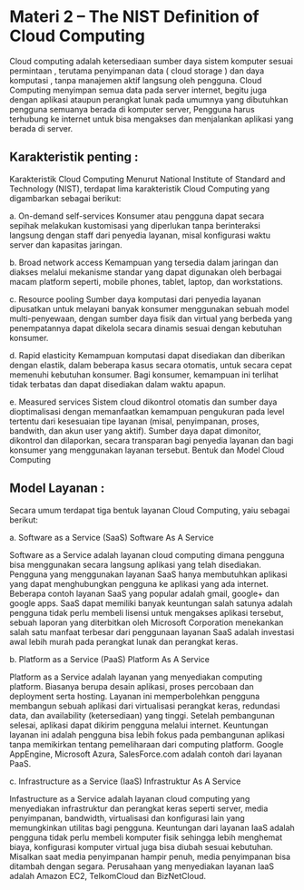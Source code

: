 # Materi 2 – The NIST Definition of Cloud Computing

Cloud computing adalah ketersediaan sumber daya sistem komputer sesuai permintaan , terutama penyimpanan data ( cloud storage ) dan daya komputasi , tanpa manajemen aktif langsung oleh pengguna. Cloud Computing menyimpan semua data pada server internet, begitu juga dengan aplikasi ataupun perangkat lunak pada umumnya yang dibutuhkan pengguna semuanya berada di komputer server, Pengguna harus terhubung ke internet untuk bisa mengakses dan menjalankan aplikasi yang berada di server.

## Karakteristik penting :

Karakteristik Cloud Computing 
Menurut National Institute of Standard and Technology (NIST), terdapat lima karakteristik Cloud Computing yang digambarkan sebagai berikut:

a. On-demand self-services 
Konsumer atau pengguna dapat secara sepihak melakukan kustomisasi yang diperlukan tanpa berinteraksi langsung dengan staff dari penyedia layanan, misal konfigurasi waktu server dan kapasitas jaringan.

b. Broad network access 
Kemampuan yang tersedia dalam jaringan dan diakses melalui mekanisme standar yang dapat digunakan oleh berbagai macam platform seperti, mobile phones, tablet, laptop, dan workstations.

c. Resource pooling 
Sumber daya komputasi dari penyedia layanan dipusatkan untuk melayani banyak konsumer menggunakan sebuah model multi-penyewaan, dengan sumber daya fisik dan virtual yang berbeda yang penempatannya dapat dikelola secara dinamis sesuai dengan kebutuhan konsumer.

d. Rapid elasticity 
Kemampuan komputasi dapat disediakan dan diberikan dengan elastik, dalam beberapa kasus secara otomatis, untuk secara cepat memenuhi kebutuhan konsumer. Bagi konsumer, kemampuan ini terlihat tidak terbatas dan dapat disediakan dalam waktu apapun.

e. Measured services
Sistem cloud dikontrol otomatis dan sumber daya dioptimalisasi dengan memanfaatkan kemampuan pengukuran pada level tertentu dari kesesuaian tipe layanan (misal, penyimpanan, proses, bandwith, dan akun user yang aktif). Sumber daya dapat dimonitor, dikontrol dan dilaporkan, secara transparan bagi penyedia layanan dan bagi konsumer yang menggunakan layanan tersebut.
Bentuk dan Model Cloud Computing 


## Model Layanan :

Secara umum terdapat tiga bentuk layanan Cloud Computing, yaiu sebagai berikut:

a. Software as a Service (SaaS) 
Software As A Service

Software as a Service adalah layanan cloud computing dimana pengguna bisa menggunakan secara langsung aplikasi yang telah disediakan. Pengguna yang menggunakan layanan SaaS hanya membutuhkan aplikasi yang dapat menghubungkan pengguna ke aplikasi yang ada internet. Beberapa contoh layanan SaaS yang popular adalah gmail, google+ dan google apps. SaaS dapat memiliki banyak keuntungan salah satunya adalah pengguna tidak perlu membeli lisensi untuk mengakses aplikasi tersebut, sebuah laporan yang diterbitkan oleh Microsoft Corporation menekankan salah satu manfaat terbesar dari penggunaan layanan SaaS adalah investasi awal lebih murah pada perangkat lunak dan perangkat keras.


b. Platform as a Service (PaaS) 
Platform As A Service

Platform as a Service adalah layanan yang menyediakan computing platform. Biasanya berupa desain aplikasi, proses percobaan dan deployment serta hosting. Layanan ini memperbolehkan pengguna membangun sebuah aplikasi dari virtualisasi perangkat keras, redundasi data, dan availability (ketersediaan) yang tinggi. Setelah pembangunan selesai, aplikasi dapat dikirim pengguna melalui internet. Keuntungan layanan ini adalah pengguna bisa lebih fokus pada pembangunan aplikasi tanpa memikirkan tentang pemeliharaan dari computing platform. Google AppEngine, Microsoft Azura, SalesForce.com adalah contoh dari layanan PaaS.

 
c. Infrastructure as a Service (IaaS) 
Infrastruktur As A Service

Infastructure as a Service adalah layanan cloud computing yang menyediakan infrastruktur dan perangkat keras seperti server, media penyimpanan, bandwidth, virtualisasi dan konfigurasi lain yang memungkinkan utilitas bagi pengguna. Keuntungan dari layanan IaaS adalah pengguna tidak perlu membeli komputer fisik sehingga lebih menghemat biaya, konfigurasi komputer virtual juga bisa diubah sesuai kebutuhan. Misalkan saat media penyimpanan hampir penuh, media penyimpanan bisa ditambah dengan segara. Perusahaan yang menyediakan layanan IaaS adalah Amazon EC2, TelkomCloud dan BizNetCloud.
